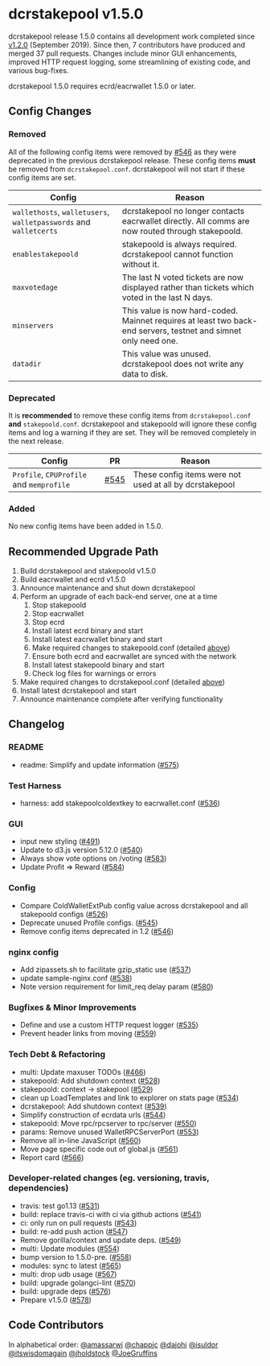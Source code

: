 # dcrstakepool v1.5.0

dcrstakepool release 1.5.0 contains all development work completed since
[v1.2.0](https://github.com/Eacred/eacrstakepool/releases/tag/v1.2.0) (September 2019).
Since then, 7 contributors have produced and merged 37 pull requests.
Changes include minor GUI enhancements, improved HTTP request logging,
some streamlining of existing code, and various bug-fixes.

dcrstakepool 1.5.0 requires ecrd/eacrwallet 1.5.0 or later.

## Config Changes

### Removed

All of the following config items were removed by [#546](https://github.com/Eacred/eacrstakepool/pull/546) as they were deprecated in the previous dcrstakepool release.
These config items **must** be removed from `dcrstakepool.conf`.
dcrstakepool will not start if these config items are set.

|Config|Reason|
|------|------|
|`wallethosts`, `walletusers`, `walletpasswords` and `walletcerts`|dcrstakepool no longer contacts eacrwallet directly. All comms are now routed through stakepoold.|
|`enablestakepoold`|stakepoold is always required. dcrstakepool cannot function without it.|
|`maxvotedage`|The last N voted tickets are now displayed rather than tickets which voted in the last N days.|
|`minservers`|This value is now hard-coded. Mainnet requires at least two back-end servers, testnet and simnet only need one.|
|`datadir`|This value was unused. dcrstakepool does not write any data to disk.|

### Deprecated

It is **recommended** to remove these config items from `dcrstakepool.conf` **and** `stakepoold.conf`.
dcrstakepool and stakepoold will ignore these config items and log a warning if they are set.
They will be removed completely in the next release.

|Config|PR|Reason|
|------|--|------|
|`Profile`, `CPUProfile` and `memprofile`|[#545](https://github.com/Eacred/eacrstakepool/pull/545)|These config items were not used at all by dcrstakepool|

### Added

No new config items have been added in 1.5.0.

## Recommended Upgrade Path

1. Build dcrstakepool and stakepoold v1.5.0
1. Build eacrwallet and ecrd v1.5.0
1. Announce maintenance and shut down dcrstakepool
1. Perform an upgrade of each back-end server, one at a time
   1. Stop stakepoold
   1. Stop eacrwallet
   1. Stop ecrd
   1. Install latest ecrd binary and start
   1. Install latest eacrwallet binary and start
   1. Make required changes to stakepoold.conf (detailed [above](#config-changes))
   1. Ensure both ecrd and eacrwallet are synced with the network
   1. Install latest stakepoold binary and start
   1. Check log files for warnings or errors
1. Make required changes to dcrstakepool.conf (detailed [above](#config-changes))
1. Install latest dcrstakepool and start
1. Announce maintenance complete after verifying functionality

## Changelog

### README

- readme: Simplify and update information
([#575](https://github.com/Eacred/eacrstakepool/pull/575))

### Test Harness

- harness: add stakepoolcoldextkey to eacrwallet.conf
([#536](https://github.com/Eacred/eacrstakepool/pull/536))

### GUI

- input new styling
([#491](https://github.com/Eacred/eacrstakepool/pull/491))
- Update to d3.js version 5.12.0
([#540](https://github.com/Eacred/eacrstakepool/pull/540))
- Always show vote options on /voting
([#583](https://github.com/Eacred/eacrstakepool/pull/583))
- Update Profit => Reward
([#584](https://github.com/Eacred/eacrstakepool/pull/584))

### Config

- Compare ColdWalletExtPub config value across dcrstakepool and all stakepoold configs
([#526](https://github.com/Eacred/eacrstakepool/pull/526))
- Deprecate unused Profile configs.
([#545](https://github.com/Eacred/eacrstakepool/pull/545))
- Remove config items deprecated in 1.2
([#546](https://github.com/Eacred/eacrstakepool/pull/546))

### nginx config

- Add zipassets.sh to facilitate gzip_static use
([#537](https://github.com/Eacred/eacrstakepool/pull/537))
- update sample-nginx.conf
([#538](https://github.com/Eacred/eacrstakepool/pull/538))
- Note version requirement for limit_req delay param
([#580](https://github.com/Eacred/eacrstakepool/pull/580))

### Bugfixes & Minor Improvements

- Define and use a custom HTTP request logger
([#535](https://github.com/Eacred/eacrstakepool/pull/535))
- Prevent header links from moving
([#559](https://github.com/Eacred/eacrstakepool/pull/559))

### Tech Debt & Refactoring

- multi: Update maxuser TODOs
([#466](https://github.com/Eacred/eacrstakepool/pull/466))
- stakepoold: Add shutdown context
([#528](https://github.com/Eacred/eacrstakepool/pull/528))
- stakepoold: context -> stakepool
([#529](https://github.com/Eacred/eacrstakepool/pull/529))
- clean up LoadTemplates and link to explorer on stats page
([#534](https://github.com/Eacred/eacrstakepool/pull/534))
- dcrstakepool: Add shutdown context
([#539](https://github.com/Eacred/eacrstakepool/pull/539))
- Simplify construction of ecrdata urls
([#544](https://github.com/Eacred/eacrstakepool/pull/544))
- stakepoold: Move rpc/rpcserver to rpc/server
([#550](https://github.com/Eacred/eacrstakepool/pull/550))
- params: Remove unused WalletRPCServerPort
([#553](https://github.com/Eacred/eacrstakepool/pull/553))
- Remove all in-line JavaScript
([#560](https://github.com/Eacred/eacrstakepool/pull/560))
- Move page specific code out of global.js
([#561](https://github.com/Eacred/eacrstakepool/pull/561))
- Report card
([#566](https://github.com/Eacred/eacrstakepool/pull/566))

### Developer-related changes (eg. versioning, travis, dependencies)

- travis: test go1.13
([#531](https://github.com/Eacred/eacrstakepool/pull/531))
- build: replace travis-ci with ci via github actions
([#541](https://github.com/Eacred/eacrstakepool/pull/541))
- ci: only run on pull requests
([#543](https://github.com/Eacred/eacrstakepool/pull/543))
- build: re-add push action
([#547](https://github.com/Eacred/eacrstakepool/pull/547))
- Remove gorilla/context and update deps.
([#549](https://github.com/Eacred/eacrstakepool/pull/549))
- multi: Update modules
([#554](https://github.com/Eacred/eacrstakepool/pull/554))
- bump version to 1.5.0-pre.
([#558](https://github.com/Eacred/eacrstakepool/pull/558))
- modules: sync to latest
([#565](https://github.com/Eacred/eacrstakepool/pull/565))
- multi: drop udb usage
([#567](https://github.com/Eacred/eacrstakepool/pull/567))
- build: upgrade golangci-lint
([#570](https://github.com/Eacred/eacrstakepool/pull/570))
- build: upgrade deps
([#576](https://github.com/Eacred/eacrstakepool/pull/576))
- Prepare v1.5.0
([#578](https://github.com/Eacred/eacrstakepool/pull/578))

## Code Contributors

In alphabetical order:
[@amassarwi](https://github.com/amassarwi)
[@chappjc](https://github.com/chappjc)
[@dajohi](https://github.com/dajohi)
[@isuldor](https://github.com/isuldor)
[@itswisdomagain](https://github.com/itswisdomagain)
[@jholdstock](https://github.com/jholdstock)
[@JoeGruffins](https://github.com/JoeGruffins)
